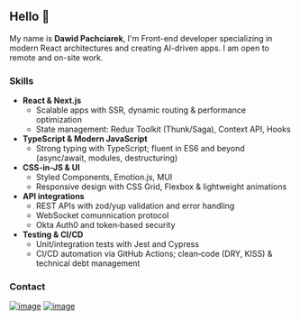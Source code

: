 ## Hello 👋

My name is **Dawid Pachciarek**, I'm Front-end developer specializing in modern React architectures and creating AI-driven apps. I am open to remote and on-site work.

### Skills 
- **React & Next.js**  
  - Scalable apps with SSR, dynamic routing & performance optimization  
  - State management: Redux Toolkit (Thunk/Saga), Context API, Hooks
- **TypeScript & Modern JavaScript**  
  - Strong typing with TypeScript; fluent in ES6 and beyond (async/await, modules, destructuring)
- **CSS-in-JS & UI**  
  - Styled Components, Emotion.js, MUI  
  - Responsive design with CSS Grid, Flexbox & lightweight animations
- **API integrations**  
  - REST APIs with zod/yup validation and error handling  
  - WebSocket comunnication protocol
  - Okta Auth0 and token‑based security
- **Testing & CI/CD**  
  - Unit/integration tests with Jest and Cypress  
  - CI/CD automation via GitHub Actions; clean‑code (DRY, KISS) & technical debt management  

### Contact
[![image](https://img.shields.io/badge/LinkedIn-0077B5?style=for-the-badge&logo=linkedin&logoColor=white)](https://www.linkedin.com/in/dawid-pachciarek/)
[![image](https://img.shields.io/badge/Gmail-D14836?style=for-the-badge&logo=gmail&logoColor=white)](mailto:dawid.pachciarek.5@gmail.com
)
<!--
**Pachciar3/Pachciar3** is a ✨ _special_ ✨ repository because its `README.md` (this file) appears on your GitHub profile.

Here are some ideas to get you started:

- 🔭 I’m currently working on ...
- 🌱 I’m currently learning ...
- 👯 I’m looking to collaborate on ...
- 🤔 I’m looking for help with ...
- 💬 Ask me about ...
- 📫 How to reach me: ...
- 😄 Pronouns: ...
- ⚡ Fun fact: ...
-->
